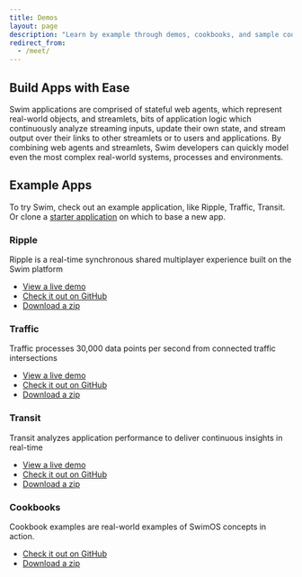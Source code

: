 ```yaml
---
title: Demos
layout: page
description: "Learn by example through demos, cookbooks, and sample code."
redirect_from:
  - /meet/
---
```


## Build Apps with Ease

Swim applications are comprised of stateful web agents, which represent real-world objects, and streamlets, bits of application logic which continuously analyze streaming inputs, update their own state, and stream output over their links to other streamlets or to users and applications. By combining web agents and streamlets, Swim developers can quickly model even the most complex real-world systems, processes and environments.

## Example Apps

To try Swim, check out an example application, like Ripple, Traffic, Transit. Or clone a [starter application](https://github.com/swimos/tutorial) on which to base a new app.

### Ripple

Ripple is a real-time synchronous shared multiplayer experience built on the Swim platform

- [View a live demo](https://ripple.swim.inc/)
- [Check it out on GitHub](https://github.com/swimos/ripple)
- [Download a zip](https://github.com/swimos/ripple/archive/master.zip)

### Traffic

Traffic processes 30,000 data points per second from connected traffic intersections

- [View a live demo](https://traffic.swim.inc/)
- [Check it out on GitHub](https://github.com/swimos/traffic)
- [Download a zip](https://github.com/swimos/traffic/archive/master.zip)

### Transit

Transit analyzes application performance to deliver continuous insights in real-time

- [View a live demo](http://transit.swim.inc/)
- [Check it out on GitHub](https://github.com/swimos/transit)
- [Download a zip](https://github.com/swimos/transit/archive/master.zip)

### Cookbooks

Cookbook examples are real-world examples of SwimOS concepts in action.

- [Check it out on GitHub](https://github.com/swimos/cookbook)
- [Download a zip](https://github.com/swimos/cookbook/archive/refs/heads/master.zip)
